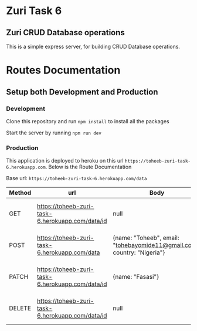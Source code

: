 # Zuri Task 6

## Zuri CRUD Database operations
This is a simple express server, for building CRUD Database operations.

# Routes Documentation

## Setup both Development and Production
### Development
Clone this repository and run `npm install` to install all the packages

Start the server by running `npm run dev`

### Production
This application is deployed to heroku on this url `https://toheeb-zuri-task-6.herokuapp.com`. Below is the Route Documentation

Base url: `https://toheeb-zuri-task-6.herokuapp.com/data`

|Method|url|Body|Parameters|Response|Status Code|
|-|-|-|-|-|-|
|GET|https://toheeb-zuri-task-6.herokuapp.com/data/id|null|id|{message: "success", data:{name: "Toheeb", email: "tohebayomide11@gmail.com", country: "Nigeria"}}|200(ok) / 400(bad request)|
|POST|https://toheeb-zuri-task-6.herokuapp.com/data|{name: "Toheeb", email: "tohebayomide11@gmail.com", country: "Nigeria"}|null|{message: "success", data: {name: "Toheeb", email: "tohebayomide11@gmail.com", country: "Nigeria"}}|201(created) / 400(bad request)|
|PATCH|https://toheeb-zuri-task-6.herokuapp.com/data/id|{name: "Fasasi"}|id|{message: "success", data: {name: "Fasasi", email: "tohebayomide11@gmail.com", country: "Nigeria"}}|200(ok) / 400(bad request)|
|DELETE|https://toheeb-zuri-task-6.herokuapp.com/data/id|null|id|{message: "success", data: {name: "Fasasi", email: "tohebayomide11@gmail.com", country: "Nigeria"}}|204(ok) / 400(bad request)|
